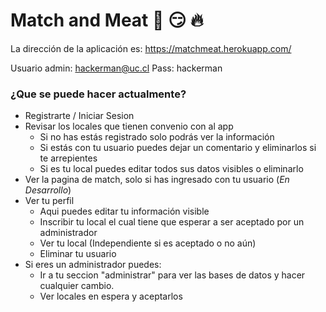 # Match and Meat :curry: :smirk: :fire:

<!-- This README would normally document whatever steps are necessary to get the
application up and running.

Things you may want to cover:

* Ruby version

* System dependencies

* Configuration

* Database creation

* Database initialization

* How to run the test suite

* Services (job queues, cache servers, search engines, etc.)

* Deployment instructions

* ... -->

La dirección de la aplicación es: https://matchmeat.herokuapp.com/

Usuario admin: hackerman@uc.cl 
Pass: hackerman

### ¿Que se puede hacer actualmente?
- Registrarte / Iniciar Sesion
- Revisar los locales que tienen convenio con al app
  - Si no has estás registrado solo podrás ver la información
  - Si estás con tu usuario puedes dejar un comentario y eliminarlos si te arrepientes
  - Si es tu local puedes editar todos sus datos visibles o eliminarlo
- Ver la pagina de match, solo si has ingresado con tu usuario (_En Desarrollo_)
- Ver tu perfil
  - Aqui puedes editar tu información visible
  - Inscribir tu local el cual tiene que esperar a ser aceptado por un administrador
  - Ver tu local (Independiente si es aceptado o no aún)
  - Eliminar tu usuario
- Si eres un administrador puedes:
  - Ir a tu seccion "administrar" para ver las bases de datos y hacer cualquier cambio.
  - Ver locales en espera y aceptarlos
